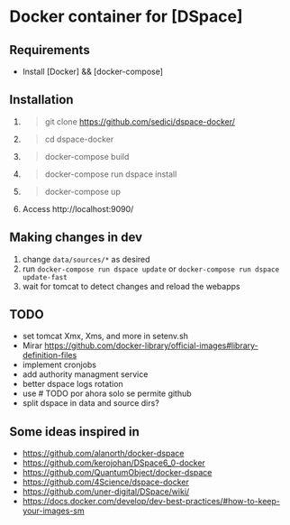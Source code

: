 # Docker container for [DSpace]


## Requirements

  - Install [Docker] && [docker-compose] 

## Installation
1. > git clone https://github.com/sedici/dspace-docker/
2. > cd dspace-docker
3. > docker-compose build
4. > docker-compose run dspace install
5. > docker-compose up
6. Access http://localhost:9090/

## Making changes in dev
1. change ```data/sources/*``` as desired
2. run ```docker-compose run dspace update``` or ```docker-compose run dspace update-fast```
3. wait for tomcat to detect changes and reload the webapps 

## TODO

  - set tomcat Xmx, Xms, and more in setenv.sh
  - Mirar https://github.com/docker-library/official-images#library-definition-files 
  - implement cronjobs
  - add authority managment service
  - better dspace logs rotation
  - use # TODO por ahora solo se permite github
  - split dspace in data and source dirs? 



## Some ideas inspired in  

- https://github.com/alanorth/docker-dspace
- https://github.com/kerojohan/DSpace6_0-docker
- https://github.com/QuantumObject/docker-dspace
- https://github.com/4Science/dspace-docker
- https://github.com/uner-digital/DSpace/wiki/
- https://docs.docker.com/develop/dev-best-practices/#how-to-keep-your-images-sm





[Docker-Install]:https://docs.docker.com/engine/installation/
